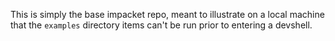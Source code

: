 This is simply the base impacket repo, meant to illustrate on a local machine that the `examples` directory items can't be run prior to entering a devshell.
